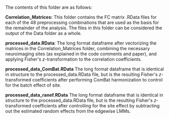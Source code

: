 The contents of this folder are as follows:

**Correlation_Matrices:** This folder contains the FC matrix .RData files for each of the 48 preprocessing combinations that are used as the basis for the remainder of the analysis. The files in this folder can be considered the output of the Data folder as a whole.

**processed_data.RData**: The long format dataframe after vectorizing the matrices in the Correlation_Matrices folder, combining the necessary neuroimaging sites (as explained in the code comments and paper), and applying Fisher's *z*-transformation to the correlation coefficients. 

**processed_data_ComBat.RData** The long format dataframe that is identical in structure to the processed_data.RData file, but is the resulting Fisher's *z*-transformed coefficients after performing ComBat harmonization to control for the batch effect of site. 

**processed_data_ranef.RData** The long format dataframe that is identical in structure to the processed_data.RData file, but is the resulting Fisher's *z*-transformed coefficients after controlling for the site effect by subtracting out the estimated random effects from the edgewise LMMs. 

